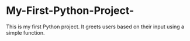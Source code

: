 # My-First-Python-Project-
This is my first Python project. It greets users based on their input using a simple function.
